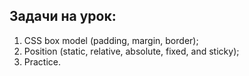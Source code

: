 ## Задачи на урок:

1. CSS box model (padding, margin, border);
2. Position (static, relative, absolute, fixed, and sticky);
3. Practice.